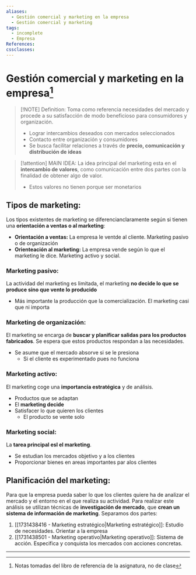 ```yaml
---
aliases:
  - Gestión comercial y marketing en la empresa
  - Gestión comercial y marketing
tags:
  - incomplete
  - Empresa
References: 
cssclasses:
---
```

# Gestión comercial y marketing en la empresa[^1]


> [!NOTE] Definition:
>  Toma como referencia necesidades del mercado y procede a su satisfacción de modo beneficioso para consumidores y organización.
>  
>  + Lograr intercambios deseados con mercados seleccionados
>  + Contacto entre organización y consumidores
>  + Se busca facilitar relaciones a través de **precio, comunicación y distribución de ideas**


> [!attention] MAIN IDEA: 
> La idea principal del marketing esta en el **intercambio de valores**, como comunicación entre dos partes con la finalidad de obtener algo de valor.
> + Estos valores no tienen porque ser monetarios 

## Tipos de marketing:
Los tipos existentes de marketing se diferencianclaramente según si tienen una **orientación a ventas o al marketing**: 
+ **Orientación a ventas:** La empresa le ventde al cliente.
  Marketing pasivo o de organización
+ **Orienteación al marketing:** La empresa vende según lo que el marketing le dice. 
  Marketing activo y social.
### Marketing pasivo:
La actividad del marketing es limitada, el marketing **no decide lo que se produce sino que vente lo producido**
+ Más importante la producción que la comercialización. El marketing casi que ni importa

### Marketing de organización:
El marketing se encarga de **buscar y planificar salidas para los productos fabricados**. Se espera que estos productos respondan a las necesidades.
+ Se asume que el mercado absorve si se le presiona
	+ Si el cliente es experimentado pues no funciona
### Marketing activo:
El marketing coge una **importancia estratégica** y de análisis. 
+ Productos que se adaptan
+ El **marketing decide**
+ Satisfacer lo que quieren los clientes
	+ El producto se vente solo

### Marketing social:
La **tarea principal esl el marketing**. 
+ Se estudian los mercados objetivo y a los clientes
+ Proporcionar bienes en areas importantes par alos clientes 

## Planificación del marketing:
Para que la empresa pueda saber lo que los clientes quiere ha de analizar el mercado y el entorno en el que realiza su actividad. Para realizar este análisis se utilizan técnicas de **investigación de mercado**, que **crean un sistema de información de marketing**. 
Separamos dos partes:

1. [[1731438416 - Marketing estratégico|Marketing estratégico]]: Estudio de necesidades. Orientar a la empresa
2. [[1731438501 - Marketing operativo|Marketing operativo]]: Sistema de acción. Especifica y conquista los mercados con acciones concretas.


***

[^1]: Notas tomadas del libro de referencia de la asignatura, no de clase